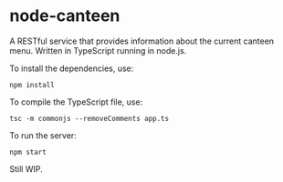 # node-canteen

A RESTful service that provides information about the current canteen menu. Written in TypeScript running in node.js.

To install the dependencies, use:
```
npm install
```

To compile the TypeScript file, use:
```
tsc -m commonjs --removeComments app.ts
```

To run the server:
```
npm start
```

Still WIP.
